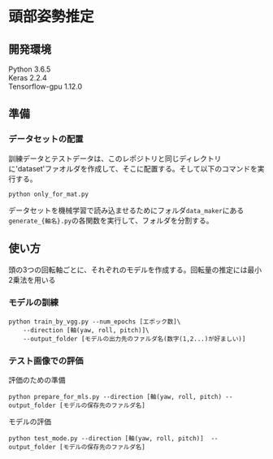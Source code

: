 # 頭部姿勢推定
## 開発環境
Python 3.6.5  
Keras 2.2.4  
Tensorflow-gpu 1.12.0

## 準備   
### データセットの配置
訓練データとテストデータは、このレポジトリと同じディレクトリに'dataset'ファオルダを作成して、そこに配置する。そして以下のコマンドを実行する。
```
python only_for_mat.py
```
データセットを機械学習で読み込ませるためにフォルダ`data_maker`にある`generate_{軸名}.py`の各関数を実行して、フォルダを分割する。

## 使い方
頭の3つの回転軸ごとに、それぞれのモデルを作成する。回転量の推定には最小2乗法を用いる
### モデルの訓練
```
python train_by_vgg.py --num_epochs [エポック数]\
    --direction [軸(yaw, roll, pitch)]\
    --output_folder [モデルの出力先のファルダ名(数字(1,2...)が好ましい)]
```
### テスト画像での評価
評価のための準備
```
python prepare_for_mls.py --direction [軸(yaw, roll, pitch) --output_folder [モデルの保存先のファルダ名]
```
モデルの評価
```
python test_mode.py --direction [軸(yaw, roll, pitch)]  --output_folder [モデルの保存先のファルダ名]
```
